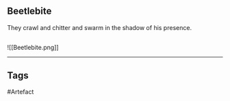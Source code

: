 ## Beetlebite
They crawl and chitter and swarm
in the shadow of his presence.
## 
![[Beetlebite.png]]

---
## Tags
#Artefact